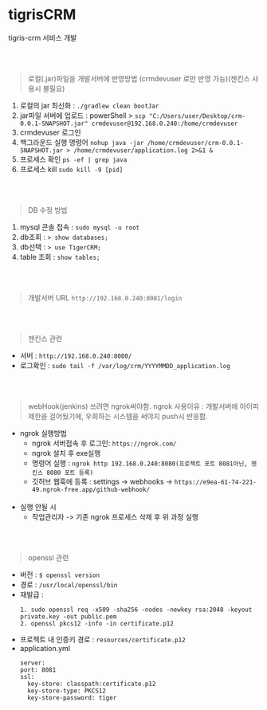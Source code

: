 # tigrisCRM
tigris-crm 서비스 개발 
 

<br/><br/>


> 로컬(.jar)파일을 개발서버에 반영방법 (crmdevuser 로만 반영 가능)(젠킨스 사용시 불필요) 
1. 로컬의 jar 최신화 : ``` ./gradlew clean bootJar ``` 
2. jar파일 서버에 업로드 : 
   powerShell > ``` scp "C:/Users/user/Desktop/crm-0.0.1-SNAPSHOT.jar" crmdevuser@192.168.0.240:/home/crmdevuser ```
3. crmdevuser 로그인
4. 백그라운드 실행 명령어 
     ``` nohup java -jar /home/crmdevuser/crm-0.0.1-SNAPSHOT.jar > /home/crmdevuser/application.log 2>&1 & ```
5. 프로세스 확인
   ``` ps -ef | grep java ```
6. 프로세스 kill
   ``` sudo kill -9 [pid] ```


<br/><br/>


> DB 수정 방법
1. mysql 콘솔 접속 : ``` sudo mysql -u root ```
2. db조회 : ``` > show databases; ```
3. db선택 : ``` > use TigerCRM; ```
4. table 조회 : ``` show tables; ```


<br/><br/>


> 개발서버 URL
     ``` http://192.168.0.240:8081/login ```


<br/><br/>


> 젠킨스 관련
   - 서버 : ``` http://192.168.0.240:8080/ ```
   - 로그확인 : ``` sudo tail -f /var/log/crm/YYYYMMDD_application.log ```

<br/><br/>

> webHook(jenkins) 쓰려면 ngrok써야함. 
  ngrok 사용이유 : 개발서버에 아이피 제한을 걸어뒀기에,  우회하는 시스템을 써야지 push시 반응함.
  - ngrok 실행방법
      - ngrok 서버접속 후 로그인: ```https://ngrok.com/```
      - ngrok 설치 후 exe실행
      - 명령어 실행 : ``` ngrok http 192.168.0.240:8080(프로젝트 포트 8081아닌, 젠킨스 8080 포트 등록) ``` 
      - 깃허브 웹훅에 등록 : settings -> webhooks -> ``` https://e9ea-61-74-221-49.ngrok-free.app/github-webhook/ ```
      <br/>
  - 실행 안될 시
      - 작업관리자 -> 기존 ngrok 프로세스 삭제 후 위 과정 실행
   
<br/><br/>

> openssl 관련
- 버전 : ``` $ openssl version ```
- 경로 : ``` /usr/local/openssl/bin ```
- 재발급 :
  ```
  1. sudo openssl req -x509 -sha256 -nodes -newkey rsa:2048 -keyout private.key -out public.pem
  2. openssl pkcs12 -info -in certificate.p12
  ```
- 프로젝트 내 인증키 경로 : ``` resources/certificate.p12 ```
- application.yml
  ```
  server:
  port: 8081
  ssl:
    key-store: classpath:certificate.p12
    key-store-type: PKCS12
    key-store-password: tiger
  ```
